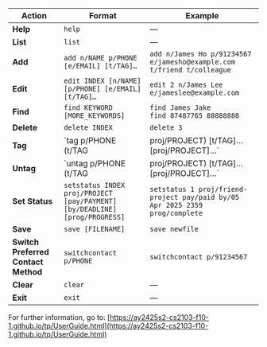 | **Action**|**Format**|**Example**|
|-------------------------------------|-------------------------------------|-------------------------------------|
| **Help**                            | `help`                                                     | —                                                                     |
| **List**                            | `list`                                                     | —                                                                     |
| **Add**                             | `add n/NAME p/PHONE [e/EMAIL] [t/TAG]…​`            | `add n/James Ho p/91234567 e/jamesho@example.com t/friend t/colleague` |
| **Edit**                            | `edit INDEX [n/NAME] [p/PHONE] [e/EMAIL] [t/TAG]…​` | `edit 2 n/James Lee e/jameslee@example.com`                           |
| **Find**                            | `find KEYWORD [MORE_KEYWORDS]`                             | `find James Jake`<br>`find 87487765 88888888`                         |
| **Delete**                          | `delete INDEX`                                             | `delete 3`                                                            |
| **Tag**                             | `tag p/PHONE (t/TAG | proj/PROJECT) [t/TAG]…​ [proj/PROJECT]…​`                       | `tag p/91234567 t/bestie project/project-x`                                         |
| **Untag**                           | `untag p/PHONE (t/TAG | proj/PROJECT) [t/TAG]…​ [proj/PROJECT]…​​`                     | `untag p/91234567 t/bestie project/project-x`                                        |
| **Set Status**                      | `setstatus INDEX proj/PROJECT [pay/PAYMENT] [by/DEADLINE] [prog/PROGRESS]`| `setstatus 1 proj/friend-project pay/paid by/05 Apr 2025 2359 prog/complete` |
| **Save**                            | `save [FILENAME]`                                          | `save newfile`                                                        |
| **Switch Preferred Contact Method** | `switchcontact p/PHONE`                             | `switchcontact p/91234567`                                            |
| **Clear**                           | `clear`                                                    | —                                                                     |
| **Exit**                            | `exit`                                                     | —                                                                     |
For further information, go to: [https://ay2425s2-cs2103-f10-1.github.io/tp/UserGuide.html](https://ay2425s2-cs2103-f10-1.github.io/tp/UserGuide.html)
